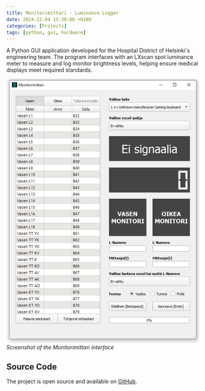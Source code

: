 ```yaml
---
title: Monitorimittari - Luminance Logger
date: 2024-12-04 15:30:00 +0100
categories: [Projects]
tags: [python, gui, hardware]
---
```


A Python GUI application developed for the Hospital District of Helsinki's engineering team. The program interfaces with an LXscan spot luminance meter to measure and log monitor brightness levels, helping ensure medical displays meet required standards.

![Monitorimittari Screenshot](/assets/img/projects/monitorimittari.png)
_Screenshot of the Monitorimittari interface_

## Source Code

The project is open source and available on [GitHub](https://github.com/cyanidesayonara/monitorimittari).
